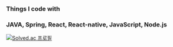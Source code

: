 ### Things I code with
### JAVA, Spring, React, React-native, JavaScript, Node.js
[![Solved.ac 프로필](http://mazassumnida.wtf/api/v2/generate_badge?boj=lik8919)](https://solved.ac/lik8919)
<!--
**leejongsuu/leejongsuu** is a ✨ _special_ ✨ repository because its `README.md` (this file) appears on your GitHub profile.

Here are some ideas to get you started:

- 🔭 I’m currently working on ...
- 🌱 I’m currently learning ...
- 👯 I’m looking to collaborate on ...
- 🤔 I’m looking for help with ...
- 💬 Ask me about ...
- 📫 How to reach me: ...
- 😄 Pronouns: ...
- ⚡ Fun fact: ...
-->
